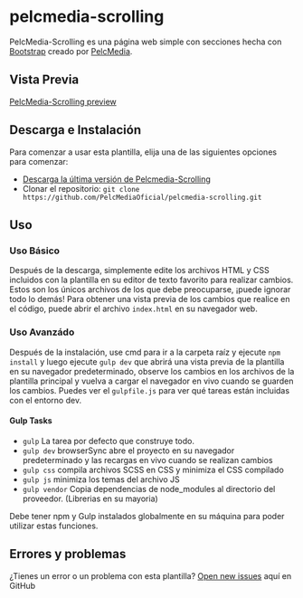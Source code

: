 # pelcmedia-scrolling

PelcMedia-Scrolling es una página web simple con secciones hecha con [Bootstrap](http://getbootstrap.com/) creado por [PelcMedia](http://pelcmedia.cl/).

## Vista Previa

[PelcMedia-Scrolling preview](https://scrolling.pelcmedia.cl/)

## Descarga e Instalación

Para comenzar a usar esta plantilla, elija una de las siguientes opciones para comenzar:
* [Descarga la última versión de Pelcmedia-Scrolling](https://github.com/PelcMediaOficial/pelcmedia-scrolling/archive/master.zip)
* Clonar el repositorio: `git clone https://github.com/PelcMediaOficial/pelcmedia-scrolling.git`

## Uso

### Uso Básico

Después de la descarga, simplemente edite los archivos HTML y CSS incluidos con la plantilla en su editor de texto favorito para realizar cambios.
Estos son los únicos archivos de los que debe preocuparse, ¡puede ignorar todo lo demás! Para obtener una vista previa de los cambios que realice en el código, puede abrir el archivo `index.html` en su navegador web.

### Uso Avanzádo

Después de la instalación, use cmd para ir a la carpeta raíz y ejecute `npm install` y luego ejecute `gulp dev` que abrirá una vista previa de la plantilla en su navegador predeterminado, observe los cambios en los archivos de la plantilla principal y vuelva a cargar el navegador en vivo cuando se guarden los cambios. Puedes ver el `gulpfile.js` para ver qué tareas están incluidas con el entorno dev.

#### Gulp Tasks

- `gulp` La tarea por defecto que construye todo.
- `gulp dev` browserSync abre el proyecto en su navegador predeterminado y las recargas en vivo cuando se realizan cambios
- `gulp css` compila archivos SCSS en CSS y minimiza el CSS compilado
- `gulp js` minimiza los temas del archivo JS
- `gulp vendor` Copia dependencias de node_modules al directorio del proveedor. (Librerias en su mayoria)

Debe tener npm y Gulp instalados globalmente en su máquina para poder utilizar estas funciones.

## Errores y problemas

¿Tienes un error o un problema con esta plantilla? [Open new issues](https://github.com/PelcMediaOficial/pelcmedia-scrolling/issues) aquí en GitHub

